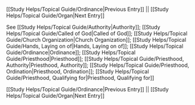 [[Study Helps/Topical Guide/Ordinance|Previous Entry]]  ||  [[Study Helps/Topical Guide/Organ|Next Entry]]

 See [[Study Helps/Topical Guide/Authority|Authority]]; [[Study Helps/Topical Guide/Called of God|Called of God]]; [[Study Helps/Topical Guide/Church Organization|Church Organization]]; [[Study Helps/Topical Guide/Hands, Laying on of|Hands, Laying on of]]; [[Study Helps/Topical Guide/Ordinance|Ordinance]]; [[Study Helps/Topical Guide/Priesthood|Priesthood]]; [[Study Helps/Topical Guide/Priesthood, Authority|Priesthood, Authority]]; [[Study Helps/Topical Guide/Priesthood, Ordination|Priesthood, Ordination]]; [[Study Helps/Topical Guide/Priesthood, Qualifying for|Priesthood, Qualifying for]]

[[Study Helps/Topical Guide/Ordinance|Previous Entry]]  ||  [[Study Helps/Topical Guide/Organ|Next Entry]]